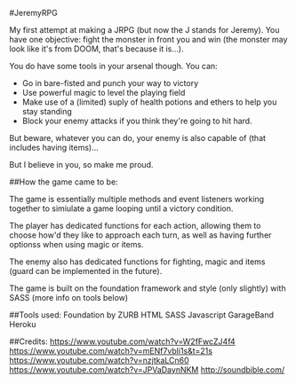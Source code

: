 #JeremyRPG

My first attempt at making a JRPG (but now the J stands for Jeremy). You have one objective: fight the monster in front you and win (the monster may look like it's from DOOM, that's because it is...).

You do have some tools in your arsenal though. You can:
* Go in bare-fisted and punch your way to victory
* Use powerful magic to level the playing field
* Make use of a (limited) suply of health potions and ethers
  to help you stay standing
* Block your enemy attacks if you think they're going to hit hard.

But beware, whatever you can do, your enemy is also capable of (that includes having items)...




But I believe in you, so make me proud.




##How the game came to be:

The game is essentially multiple methods and event listeners working together to simiulate a game looping until a victory condition. 

The player has dedicated functions for each action, allowing them to choose how'd they like to approach each turn, as well as having further optionss when using magic or items. 

The enemy also has dedicated functions for fighting, magic and items (guard can be implemented in the future).

The game is built on the foundation framework and style (only slightly) with SASS (more info on tools below)


##Tools used:
Foundation by ZURB
HTML
SASS
Javascript
GarageBand
Heroku

##Credits:
https://www.youtube.com/watch?v=W2fFwcZJ4f4
https://www.youtube.com/watch?v=mENf7vbli1s&t=21s
https://www.youtube.com/watch?v=nzjtkaLCn60
https://www.youtube.com/watch?v=JPVaDaynNKM
http://soundbible.com/